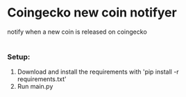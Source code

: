 # Coingecko new coin notifyer
notify when a new coin is released on coingecko
<br>
<br>

### Setup:
1) Download and install the requirements with 'pip install -r requirements.txt'<br>
2) Run main.py
